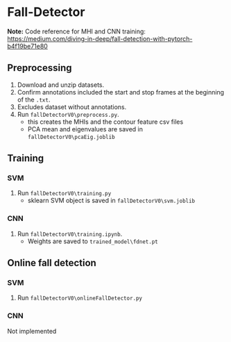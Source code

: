# Fall-Detector

**Note:** Code reference for MHI and CNN training: https://medium.com/diving-in-deep/fall-detection-with-pytorch-b4f19be71e80

## Preprocessing

1. Download and unzip datasets.
1. Confirm annotations included the start and stop frames at the beginning of the `.txt`.
1. Excludes dataset without annotations.
1. Run `fallDetectorV0\preprocess.py`.
    - this creates the MHIs and the contour feature csv files
    - PCA mean and eigenvalues are saved in `fallDetectorV0\pcaEig.joblib`

## Training

### SVM

1. Run `fallDetectorV0\training.py`
    - sklearn SVM object is saved in `fallDetectorV0\svm.joblib`

### CNN

1. Run `fallDetectorV0\training.ipynb`.
    - Weights are saved to `trained_model\fdnet.pt`

## Online fall detection

### SVM

1. Run `fallDetectorV0\onlineFallDetector.py`

### CNN

Not implemented
